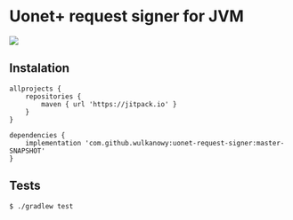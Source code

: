 # Uonet+ request signer for JVM

[![](https://jitpack.io/v/wulkanowy/uonet-request-signer.svg)](https://jitpack.io/#wulkanowy/uonet-request-signer)

## Instalation

```grovy
allprojects {
    repositories {
        maven { url 'https://jitpack.io' }
    }
}

dependencies {
    implementation 'com.github.wulkanowy:uonet-request-signer:master-SNAPSHOT'
}
```

## Tests

```bash
$ ./gradlew test
```

